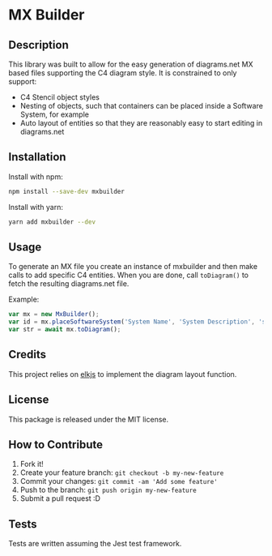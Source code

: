 # MX Builder

## Description

This library was built to allow for the easy generation of diagrams.net MX based files supporting the C4 diagram style. It is constrained to only support:

- C4 Stencil object styles
- Nesting of objects, such that containers can be placed inside a Software System, for example
- Auto layout of entities so that they are reasonably easy to start editing in diagrams.net

## Installation

Install with npm:

```bash
npm install --save-dev mxbuilder
```

Install with yarn:

```bash
yarn add mxbuilder --dev
```

## Usage

To generate an MX file you create an instance of mxbuilder and then make calls to add specific C4 entities. When you are done, call `toDiagram()` to fetch the resulting diagrams.net file.

Example:
```js
var mx = new MxBuilder();
var id = mx.placeSoftwareSystem('System Name', 'System Description', 'ss001');
var str = await mx.toDiagram();
```

## Credits

This project relies on [elkjs](https://www.npmjs.com/package/elkjs) to implement the diagram layout function.

## License

This package is released under the MIT license.

## How to Contribute

1. Fork it!
2. Create your feature branch: `git checkout -b my-new-feature`
3. Commit your changes: `git commit -am 'Add some feature'`
4. Push to the branch: `git push origin my-new-feature`
5. Submit a pull request :D

## Tests

Tests are written assuming the Jest test framework.
